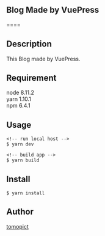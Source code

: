 ## Blog Made by VuePress
====

## Description
This Blog made by VuePress.

## Requirement
node 8.11.2  
yarn 1.10.1  
npm 6.4.1

## Usage
```
<!-- run local host -->
$ yarn dev

<!-- build app -->
$ yarn build
```

## Install
```
$ yarn install
```

## Author

[tomopict](https://github.com/tomopict)
